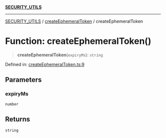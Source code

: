 [**SECURITY_UTILS**](../../README.md)

***

[SECURITY_UTILS](../../README.md) / [createEphemeralToken](../README.md) / createEphemeralToken

# Function: createEphemeralToken()

> **createEphemeralToken**(`expiryMs`): `string`

Defined in: [createEphemeralToken.ts:9](https://github.com/dailker/everyutil-js/blob/b3e269da55b7d96c15eb37e98c5c4f6b94f05f6f/src/security/createEphemeralToken.ts#L9)

## Parameters

### expiryMs

`number`

## Returns

`string`
